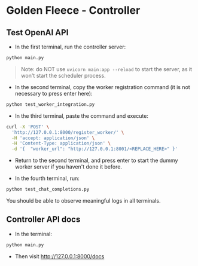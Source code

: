 # Golden Fleece - Controller

## Test OpenAI API

- In the first terminal, run the controller server:
```sh
python main.py
```

> Note: do NOT use ```uvicorn main:app --reload``` to start the server, as it won't start the scheduler process.

- In the second terminal, copy the worker registration command (it is not necessary to press enter here):
```sh
python test_worker_integration.py
```

- In the third terminal, paste the command and execute:
```sh
curl -X 'POST' \
  'http://127.0.0.1:8000/register_worker/' \
  -H 'accept: application/json' \
  -H 'Content-Type: application/json' \
  -d '{  "worker_url": "http://127.0.0.1:8001/<REPLACE_HERE>" }'
```

- Return to the second terminal, and press enter to start the dummy worker server if you haven't done it before.

- In the fourth terminal, run:
```sh
python test_chat_completions.py
```

You should be able to observe meaningful logs in all terminals.

## Controller API docs

- In the terminal:
```sh
python main.py
```
- Then visit http://127.0.0.1:8000/docs
